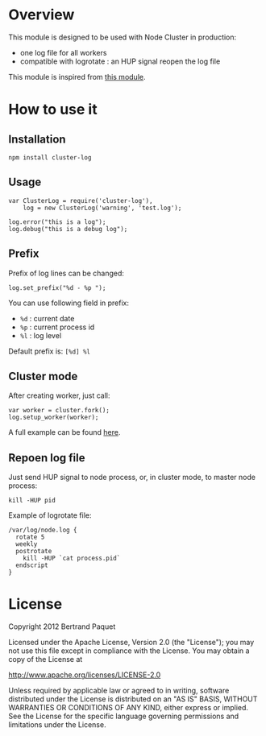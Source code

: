 # Overview

This module is designed to be used with Node Cluster in production:
* one log file for all workers
* compatible with logrotate : an HUP signal reopen the log file

This module is inspired from [this module](https://github.com/visionmedia/log.js).

# How to use it

## Installation

    npm install cluster-log
  
## Usage

    var ClusterLog = require('cluster-log'),
        log = new ClusterLog('warning', 'test.log');

    log.error("this is a log");
    log.debug("this is a debug log");

## Prefix

Prefix of log lines can be changed:

    log.set_prefix("%d - %p ");

You can use following field in prefix:
* `%d` : current date
* `%p` : current process id
* `%l` : log level

Default prefix is: `[%d] %l `
    
## Cluster mode

After creating worker, just call:

    var worker = cluster.fork();
    log.setup_worker(worker);
    
A full example can be found [here](https://github.com/bpaquet/cluster-log/blob/master/test/cluster/test1.js).

## Repoen log file

Just send HUP signal to node process, or, in cluster mode, to master node process:

    kill -HUP pid
    
Example of logrotate file:

    /var/log/node.log {
      rotate 5
      weekly
      postrotate
        kill -HUP `cat process.pid`
      endscript
    }
    
# License

Copyright 2012 Bertrand Paquet

Licensed under the Apache License, Version 2.0 (the "License");
you may not use this file except in compliance with the License.
You may obtain a copy of the License at

   http://www.apache.org/licenses/LICENSE-2.0

Unless required by applicable law or agreed to in writing, software
distributed under the License is distributed on an "AS IS" BASIS,
WITHOUT WARRANTIES OR CONDITIONS OF ANY KIND, either express or implied.
See the License for the specific language governing permissions and
limitations under the License.
